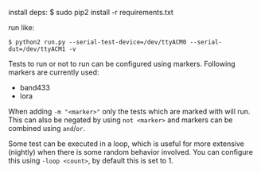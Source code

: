 install deps:
    $ sudo pip2 install -r requirements.txt

run like:

    $ python2 run.py --serial-test-device=/dev/ttyACM0 --serial-dut=/dev/ttyACM1 -v

Tests to run or not to run can be configured using markers. Following markers are currently used:
- band433
- lora

When adding `-m "<marker>"` only the tests which are marked with <marker> will run.
This can also be negated by using `not <marker>` and markers can be combined using `and`/`or`.

Some test can be executed in a loop, which is useful for more extensive (nightly) when there is some random behavior involved.
You can configure this using `-loop <count>`, by default this is set to 1.

